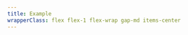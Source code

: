```yaml
---
title: Example
wrapperClass: flex flex-1 flex-wrap gap-md items-center
---
```


<script>
    export default {
        data() {
            return {
                autoCloseEnabled: false,
                stackEnabled: false,
                reverseEnabled: false,
                notificationEnabled: false,
                positionBlock: 'top',
                positionInline: 'end',
                isVisible: false,
                items: new Map()
            }
        },
        methods: {
          setItem() {
              const id = Math.random().toString(36).substr(2, 9)
              const toSet = {
                  color: ['success', 'danger', 'warning', 'info'][Math.floor(Math.random() * 4)],
                  icon: ['heart', 'block', 'music', 'key'][Math.floor(Math.random() * 4)],
                  autoClose: this.autoCloseEnabled,
              }
              if (this.autoCloseEnabled) {
                toSet.timeout = setTimeout(() => {
                  if (this.items.has(id)) {
                      this.items.delete(id)
                  }
                }, 5000)
              }
              this.items.set(id, toSet)
          },
          deleteItem(id) {
              this.items.delete(id)
          },
          clearItems() {
              this.items.clear()
          },
          onMouseover(id) {
            if (this.items.has(id) && this.items.get(id).timeout) {
              clearTimeout(this.items.get(id).timeout)
            }
          },
          onMouseleave(id) {
            if (this.items.has(id) && this.items.get(id).autoClose) {
              this.items.get(id).timeout = setTimeout(() => {
                if (this.items.has(id)) {
                    this.items.delete(id)
                }
              }, 5000)
            }
          }
        },
        computed: {
          transitionName() {
            if (this.positionInline === 'start') {
              return 'vv-alert--fade-inline-start'
            }
            if (this.positionInline === 'end') {
              return 'vv-alert--fade-inline-end'
            }
            if (this.positionBlock === 'top') {
              return 'vv-alert--fade-block-top'
            }
            if (this.positionBlock === 'bottom') {
              return 'vv-alert--fade-block-bottom'
            }
            return 'vv-alert--fade'
          }
       }
    }
</script>

<template>
    <fieldset class="vv-radio-group vv-radio-group--vertical">
        <legend>Position Inline</legend>
        <div class="vv-radio-group__wrapper">
            <label class="vv-radio" for="position-start">
                <input 
                    v-model="positionInline"
                    id="position-start" 
                    type="radio" 
                    name="position-inline" 
                    value="start" 
                        />
                start
            </label>
            <label class="vv-radio" for="position-middle">
                <input 
                    v-model="positionInline"
                    id="position-middle" 
                    type="radio" 
                    name="position-inline" 
                    value="middle" 
                        />
                middle
            </label>
            <label class="vv-radio" for="position-end">
                <input 
                    v-model="positionInline"
                    id="position-end" 
                    type="radio" 
                    name="position-inline" 
                    value="end" 
                        />
                end
            </label>
        </div>
    </fieldset>
    <fieldset class="vv-radio-group vv-radio-group--vertical">
        <legend>Position Block</legend>
        <div class="vv-radio-group__wrapper">
            <label class="vv-radio" for="position-top">
                <input 
                    v-model="positionBlock"
                    id="position-top" 
                    type="radio" 
                    name="position-block" 
                    value="top" />
                top
            </label>
            <label class="vv-radio" for="position-center">
                <input 
                    v-model="positionBlock"
                    id="position-center" 
                    type="radio" 
                    name="position-block" 
                    value="center" 
                        />
                center
            </label>
            <label class="vv-radio" for="position-bottom">
                <input 
                    v-model="positionBlock"
                    id="position-bottom" 
                    type="radio" 
                    name="position-block" 
                    value="bottom" 
                        />
                bottom
            </label>
        </div>
    </fieldset>
    <fieldset class="vv-checkbox-group vv-checkbox-group--vertical">
      <label class="vv-checkbox vv-checkbox--toggle" for="auto-close">
          <input 
              v-model="autoCloseEnabled"
              id="auto-close" 
              type="checkbox" 
              name="auto-close" />
          Auto close
      </label>
      <label class="vv-checkbox vv-checkbox--toggle" for="stack">
          <input 
              v-model="stackEnabled"
              id="stack" 
              type="checkbox" 
              name="stack" />
          Stack
      </label>
      <label class="vv-checkbox vv-checkbox--toggle" for="reverse">
          <input 
              v-model="reverseEnabled"
              id="reverse" 
              type="checkbox" 
              name="reverse" />
          Reverse
      </label>
      <label class="vv-checkbox vv-checkbox--toggle" for="notification">
          <input 
              v-model="notificationEnabled"
              id="notification" 
              type="checkbox" 
              name="notification" />
          Notification
      </label>
    </fieldset>
    <button class="vv-button" @click="setItem">Add Alert</button>
    <div class="vv-alert-group vv-alert-group--fixed" 
         :class="[
            `vv-alert-group--${positionBlock}-${positionInline}`, 
            {'vv-alert-group--stack': stackEnabled, 'vv-alert-group--reverse': reverseEnabled}
          ]">
      <TransitionGroup :name="transitionName" role="group">
        <div
            v-for="item in items"
            :key="item[0]"
            :class="[
              `vv-alert--${item[1].color}`, {
                'vv-alert--notification': notificationEnabled, 
                'vv-alert--auto-close': item[1].autoClose
              }
            ]"
            @mouseover.passive="onMouseover(item[0])"
		        @mouseleave.passive="onMouseleave(item[0])"
            class="vv-alert 
                   vv-alert--dismissable" 
            :style="{'--alert-duration': '5s'}"
            role="alert">
            <div class="vv-alert__header">
                <IconifyIcon :icon="`akar-icons:${item[1].icon}`" />
                <strong class="vv-alert__title">Message!</strong> 
                <button type="button" class="vv-alert__close" aria-label="Close" @click="deleteItem(item[0])">
                  <div class="vv-alert__close-mask"></div>
                </button>
            </div>
            <div class="vv-alert__content">
              Lorem ipsum dolor sit amet.
            </div>
        </div>
      </TransitionGroup>
    </div>
</template>